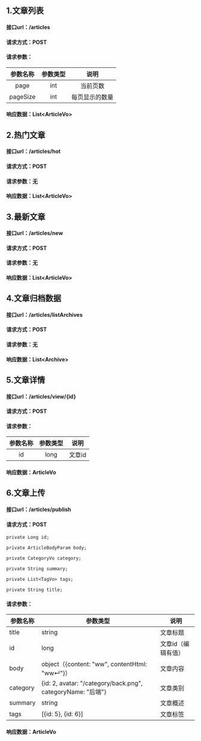 ## 1.文章列表
#### 接口url：/articles
#### 请求方式：POST
#### 请求参数：
|   参数名称   |  参数类型   |    说明    |
|:--------:|:-------:|:--------:|
|   page   |   int   |   当前页数   |
| pageSize |   int   | 每页显示的数量  |
#### 响应数据：List\<ArticleVo>

## 2.热门文章
#### 接口url：/articles/hot
#### 请求方式：POST
#### 请求参数：无
#### 响应数据：List\<ArticleVo>

## 3.最新文章
#### 接口url：/articles/new
#### 请求方式：POST
#### 请求参数：无
#### 响应数据：List\<ArticleVo>


## 4.文章归档数据
#### 接口url：/articles/listArchives
#### 请求方式：POST
#### 请求参数：无
#### 响应数据：List\<Archive>


## 5.文章详情
#### 接口url：/articles/view/{id}
#### 请求方式：POST
#### 请求参数：
| 参数名称  | 参数类型  |  说明   |
|:-----:|:-----:|:-----:|
|  id   | long  | 文章id  |
#### 响应数据：ArticleVo


## 6.文章上传
#### 接口url：/articles/publish
#### 请求方式：POST
    private Long id;

    private ArticleBodyParam body;

    private CategoryVo category;

    private String summary;

    private List<TagVo> tags;

    private String title;
#### 请求参数：
| 参数名称 | 参数类型                                                    | 说明               |
| -------- | ----------------------------------------------------------- | ------------------ |
| title    | string                                                      | 文章标题           |
| id       | long                                                        | 文章id（编辑有值） |
| body     | object（{content: "ww", contentHtml: "ww↵"}）               | 文章内容           |
| category | {id: 2, avatar: "/category/back.png", categoryName: "后端"} | 文章类别           |
| summary  | string                                                      | 文章概述           |
| tags     | [{id: 5}, {id: 6}]                                          | 文章标签           |
#### 响应数据：ArticleVo
